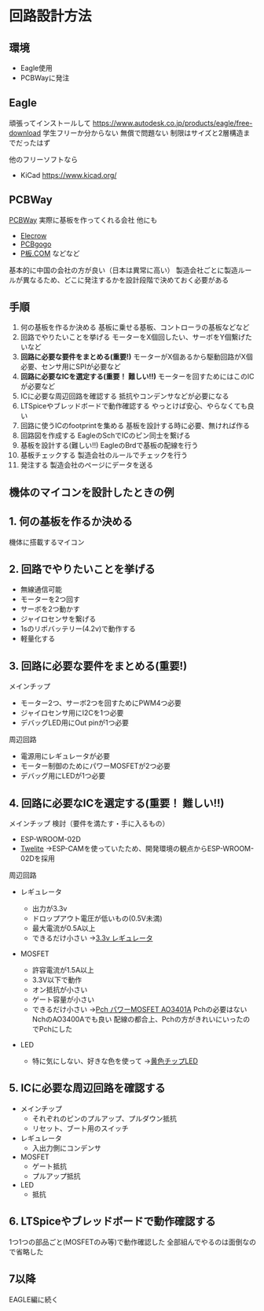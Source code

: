 # 回路設計方法

## 環境
* Eagle使用
* PCBWayに発注

## Eagle
頑張ってインストールして
https://www.autodesk.co.jp/products/eagle/free-download
学生フリーか分からない
無償で問題ない
制限はサイズと2層構造までだったはず

他のフリーソフトなら
* KiCad
https://www.kicad.org/

## PCBWay
[PCBWay](https://www.pcbway.com/orderonline.aspx)
実際に基板を作ってくれる会社
他にも
* [Elecrow](https://www.elecrow.com/pcb-manufacturing.html)
* [PCBgogo](https://www.pcbgogo.jp/)
* [P板.COM](https://www.p-ban.com/kiban/com/csComEst.do)
などなど

基本的に中国の会社の方が良い（日本は異常に高い）
製造会社ごとに製造ルールが異なるため、どこに発注するかを設計段階で決めておく必要がある

## 手順
1. 何の基板を作るか決める
基板に乗せる基板、コントローラの基板などなど
2. 回路でやりたいことを挙げる
モーターをX個回したい、サーボをY個繋げたいなど
3. **回路に必要な要件をまとめる(重要!)**
モーターがX個あるから駆動回路がX個必要、センサ用にSPIが必要など
4. **回路に必要なICを選定する(重要！ 難しい!!)**
モーターを回すためにはこのICが必要など
5. ICに必要な周辺回路を確認する
抵抗やコンデンサなどが必要になる
6. LTSpiceやブレッドボードで動作確認する
やっとけば安心、やらなくても良い
7. 回路に使うICのfootprintを集める
基板を設計する時に必要、無ければ作る
8. 回路図を作成する
EagleのSchでICのピン同士を繋げる
9. 基板を設計する(難しい!!)
EagleのBrdで基板の配線を行う
10. 基板チェックする
製造会社のルールでチェックを行う
11. 発注する
製造会社のページにデータを送る

## 機体のマイコンを設計したときの例
## 1. 何の基板を作るか決める
機体に搭載するマイコン
## 2. 回路でやりたいことを挙げる
* 無線通信可能
* モーターを2つ回す
* サーボを2つ動かす
* ジャイロセンサを繋げる
* 1sのリポバッテリー(4.2v)で動作する
* 軽量化する
## 3. 回路に必要な要件をまとめる(重要!)
メインチップ
* モーター2つ、サーボ2つを回すためにPWM4つ必要
* ジャイロセンサ用にI2Cを1つ必要
* デバッグLED用にOut pinが1つ必要

周辺回路
* 電源用にレギュレータが必要
* モーター制御のためにパワーMOSFETが2つ必要
* デバッグ用にLEDが1つ必要
## 4. 回路に必要なICを選定する(重要！ 難しい!!)
メインチップ
検討（要件を満たす・手に入るもの）
* ESP-WROOM-02D
* [Twelite](https://mono-wireless.com/jp/products/TWE-Lite-DIP/index.html)
→ESP-CAMを使っていたため、開発環境の観点からESP-WROOM-02Dを採用

周辺回路
- レギュレータ
  - 出力が3.3v
  - ドロップアウト電圧が低いもの(0.5V未満)
  - 最大電流が0.5A以上
  - できるだけ小さい
→[3.3v レギュレータ](https://akizukidenshi.com/catalog/g/gI-17230/)

- MOSFET
  - 許容電流が1.5A以上
  - 3.3V以下で動作
  - オン抵抗が小さい
  - ゲート容量が小さい
  - できるだけ小さい
  →[Pch パワーMOSFET AO3401A](https://akizukidenshi.com/catalog/g/gI-14654/)
  Pchの必要はないNchのAO3400Aでも良い
  配線の都合上、Pchの方がきれいにいったのでPchにした

- LED
  - 特に気にしない、好きな色を使って
  →[黄色チップLED](https://akizukidenshi.com/catalog/g/gI-11880/)

## 5. ICに必要な周辺回路を確認する
- メインチップ
    - それぞれのピンのプルアップ、プルダウン抵抗
    - リセット、ブート用のスイッチ
- レギュレータ
  - 入出力側にコンデンサ
- MOSFET
  - ゲート抵抗
  - プルアップ抵抗
- LED
  - 抵抗

## 6. LTSpiceやブレッドボードで動作確認する
1つ1つの部品ごと(MOSFETのみ等)で動作確認した
全部組んでやるのは面倒なので省略した

## 7以降
EAGLE編に続く